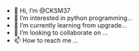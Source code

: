 - 👋 Hi, I’m @CKSM37
- 👀 I’m interested in python programming...
- 🌱 I’m currently learning from upgrade...
- 💞️ I’m looking to collaborate on ...
- 📫 How to reach me ...

<!---
CKSM37/CKSM37 is a ✨ special ✨ repository because its `README.md` (this file) appears on your GitHub profile.
You can click the Preview link to take a look at your changes.
--->
